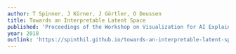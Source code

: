 ```yaml
---
author: T Spinner, J Körner, J Görtler, O Deussen
title: Towards an Interpretable Latent Space
published: 'Proceedings of the Workshop on Visualization for AI Explainability (VISxAI)'
year: 2018
outlink: 'https://spinthil.github.io/towards-an-interpretable-latent-space/'
---
```

